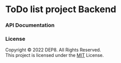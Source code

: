 # ToDo list project Backend

### API Documentation


### License
Copyright © 2022 DEP8. All Rights Reserved. <br>
This project is licensed under the [MIT](LICENSE.txt) License.